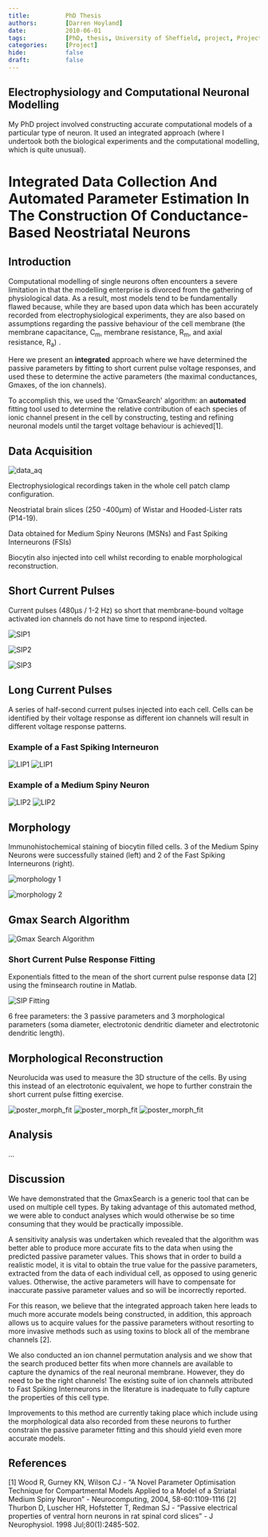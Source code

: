 ```yaml
---
title:          PhD Thesis
authors:        [Darren Hoyland]
date:           2010-06-01
tags:           [PhD, thesis, University of Sheffield, project, Project]
categories:     [Project]
hide:           false
draft:          false
---
```

<!-- 
## [University of Sheffield](https://www.sheffield.ac.uk/)

### PhD in Computational Biology
### 2005 - 2009


My PhD was concerned with building computational models of a class of neurons found within the basal ganglia.

Key skills acquired and achievements from this position

* Implemented a parameter fitting algorithm in *MATLAB* to generate biologically accurate model neurons.
* Use of *Linux* and of a computer cluster.
* LaTeX typesetting.
* Version control software (*Mercurial*, *Subversion*).
* Time management and organisational skills.

 -->

## Electrophysiology and Computational Neuronal Modelling

My PhD project involved constructing accurate computational models of a particular type of neuron. It used an integrated approach (where I undertook both the biological experiments and the computational modelling, which is quite unusual).

<!-- ## Information Needed To Accurately Model A Cell

### PASSIVE PARAMETERS


Properties of the cell membrane


![HOYLAND_D_SfNPoster_Draft2.pdf](./HOYLAND_D_SfNPoster_Draft2.pdf)

xx -->





# Integrated Data Collection And Automated Parameter Estimation In The Construction Of Conductance-Based Neostriatal Neurons

## Introduction

Computational modelling of single neurons often encounters a severe limitation in that the modelling enterprise is divorced from the gathering of physiological data. As a result, most models tend to be fundamentally flawed because, while they are based upon data which has been accurately recorded from electrophysiological experiments, they are also based on assumptions regarding the passive behaviour of the cell membrane (the membrane capacitance, C<sub>m</sub>, membrane resistance, R<sub>m</sub>, and axial resistance, R<sub>a</sub>) .

Here we present an **integrated** approach where we have determined the passive parameters by fitting to short current pulse voltage responses, and used these to determine the active parameters (the maximal conductances, Gmaxes, of the ion channels).

To accomplish this, we used the 'GmaxSearch'  algorithm: an **automated** fitting tool used to determine the relative contribution of each species of ionic channel present in the cell by constructing, testing and refining neuronal models until the target voltage behaviour is achieved[1].

## Data Acquisition

![data_aq](./poster_data_aq.png)

Electrophysiological recordings taken in the whole cell patch clamp configuration.

Neostriatal brain slices (250 -400μm) of Wistar and Hooded-Lister rats (P14-19).

Data obtained for Medium Spiny Neurons (MSNs) and Fast Spiking Interneurons (FSIs)

Biocytin also injected into cell whilst recording to enable morphological reconstruction.

## Short Current Pulses

Current pulses (480μs / 1-2 Hz) so short that membrane-bound voltage activated ion channels do not have time to respond injected.

![SIP1](./poster_SIP1.png)

![SIP2](./poster_SIP2.png)

![SIP3](./poster_SIP3.png)

## Long Current Pulses
A series of half-second current pulses injected into each cell. Cells can be identified by their voltage response as different ion channels will result in different voltage response patterns.

### Example of a Fast Spiking Interneuron

![LIP1](./poster_LIP1b.png)
![LIP1](./poster_LIP1a.png)

### Example of a Medium Spiny Neuron

![LIP2](./poster_LIP2b.png)
![LIP2](./poster_LIP2a.png)


## Morphology

Immunohistochemical staining of biocytin filled cells.  3 of the Medium Spiny Neurons were successfully stained (left) and 2 of the Fast Spiking Interneurons (right).

![morphology 1](./poster_morph1.png)

![morphology 2](./poster_morph2.png)

## Gmax Search Algorithm

![Gmax Search Algorithm](./poster_GmaxSearchAlgorithm.png)

### Short Current Pulse Response Fitting

Exponentials fitted to the mean of the short current pulse response data [2] using the fminsearch routine in Matlab.

![SIP Fitting](./poster_SIPFit.png)

6 free parameters: the 3 passive parameters and 3 morphological parameters (soma diameter, electrotonic dendritic diameter and electrotonic dendritic length).

## Morphological Reconstruction

Neurolucida was used to measure the 3D structure of the cells. By using this instead of an electrotonic equivalent, we hope to further constrain the short current pulse fitting exercise.

![poster_morph_fit](./poster_morph_fit.png)
![poster_morph_fit](./poster_morph_fit1.png)
![poster_morph_fit](./poster_morph_fit2.png)

## Analysis

...

## Discussion

We have demonstrated that the GmaxSearch is a generic tool that can be used on multiple cell types. By taking advantage of this automated method, we were able to conduct analyses which would otherwise be so time consuming that they would be practically impossible.

A sensitivity analysis was undertaken which revealed that the algorithm was better able to produce more accurate fits to the data when using the predicted passive parameter values. This shows that in order to build a realistic model, it is vital to obtain the true value for the passive parameters, extracted from the data of each individual cell, as opposed to using generic values. Otherwise, the active parameters will have to compensate for inaccurate passive parameter values and so will be incorrectly reported.

For this reason, we believe that the integrated approach taken here leads to much more accurate models being constructed, in addition, this approach allows us to acquire values for the passive parameters without resorting to more invasive methods such as using toxins to block all of the membrane channels [2].

We also conducted an ion channel permutation analysis and we show that the search produced better fits when more channels are available to capture the dynamics of the real neuronal membrane. However, they do need to be the right channels! The existing suite of ion channels attributed to Fast Spiking Interneurons in the literature is inadequate to fully capture the properties of this cell type.

Improvements to this method are currently taking place which include using the morphological data also recorded from these neurons to further constrain the passive parameter fitting and this should yield even more accurate models.

## References

[1] Wood R, Gurney KN, Wilson CJ - “A Novel Parameter Optimisation Technique for Compartmental Models Applied to a Model of a Striatal Medium Spiny Neuron” - Neurocomputing, 2004, 58-60:1109-1116
[2] Thurbon D, Luscher HR, Hofstetter T, Redman SJ - “Passive electrical properties of ventral horn neurons in rat spinal cord slices” - J Neurophysiol. 1998 Jul;80(1):2485-502.


